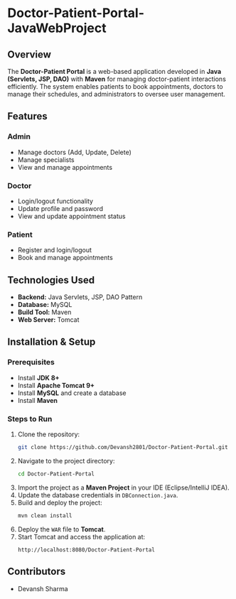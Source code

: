 # Doctor-Patient-Portal-JavaWebProject

## Overview
The **Doctor-Patient Portal** is a web-based application developed in **Java (Servlets, JSP, DAO)** with **Maven** for managing doctor-patient interactions efficiently. The system enables patients to book appointments, doctors to manage their schedules, and administrators to oversee user management.

## Features
### Admin
- Manage doctors (Add, Update, Delete)
- Manage specialists
- View and manage appointments

### Doctor
- Login/logout functionality
- Update profile and password
- View and update appointment status

### Patient
- Register and login/logout
- Book and manage appointments

## Technologies Used
- **Backend:** Java Servlets, JSP, DAO Pattern
- **Database:** MySQL
- **Build Tool:** Maven
- **Web Server:** Tomcat

## Installation & Setup
### Prerequisites
- Install **JDK 8+**
- Install **Apache Tomcat 9+**
- Install **MySQL** and create a database
- Install **Maven**

### Steps to Run
1. Clone the repository:
   ```sh
   git clone https://github.com/Devansh2801/Doctor-Patient-Portal.git
   ```
2. Navigate to the project directory:
   ```sh
   cd Doctor-Patient-Portal
   ```
3. Import the project as a **Maven Project** in your IDE (Eclipse/IntelliJ IDEA).
4. Update the database credentials in `DBConnection.java`.
5. Build and deploy the project:
   ```sh
   mvn clean install
   ```
6. Deploy the `WAR` file to **Tomcat**.
7. Start Tomcat and access the application at:
   ```
   http://localhost:8080/Doctor-Patient-Portal
   ```

## Contributors
- Devansh Sharma

